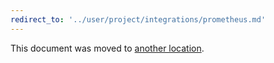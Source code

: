 ```yaml
---
redirect_to: '../user/project/integrations/prometheus.md'
---
```


This document was moved to [another location](../user/project/integrations/prometheus.md).

<!-- This redirect file can be deleted after February 1, 2021. -->
<!-- Before deletion, see: https://docs.gitlab.com/ee/development/documentation/#move-or-rename-a-page -->
